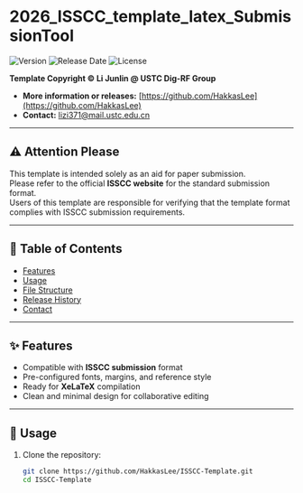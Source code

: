 # 2026_ISSCC_template_latex_SubmissionTool



![Version](https://img.shields.io/badge/version-V1.0-blue.svg)
![Release Date](https://img.shields.io/badge/release-2025%2F07%2F27-brightgreen.svg)
![License](https://img.shields.io/badge/license-Copyright%20Li%20Junlin-lightgrey.svg)

**Template Copyright © Li Junlin @ USTC Dig-RF Group**

- **More information or releases:** [https://github.com/HakkasLee](https://github.com/HakkasLee)  
- **Contact:** lizi371@mail.ustc.edu.cn  

---

## ⚠️ Attention Please

This template is intended solely as an aid for paper submission.  
Please refer to the official **ISSCC website** for the standard submission format.  
Users of this template are responsible for verifying that the template format complies with ISSCC submission requirements.

---

## 📑 Table of Contents

- [Features](#-features)
- [Usage](#-usage)
- [File Structure](#-file-structure)
- [Release History](#-release-history)
- [Contact](#-contact)

---

## ✨ Features

- Compatible with **ISSCC submission** format
- Pre-configured fonts, margins, and reference style
- Ready for **XeLaTeX** compilation  
- Clean and minimal design for collaborative editing

---

## 🚀 Usage

1. Clone the repository:  
   ```bash
   git clone https://github.com/HakkasLee/ISSCC-Template.git
   cd ISSCC-Template
